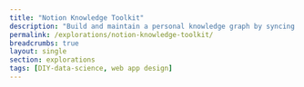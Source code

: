```yaml
---
title: "Notion Knowledge Toolkit"
description: "Build and maintain a personal knowledge graph by syncing Notion schema with visual and exportable graph tools."
permalink: /explorations/notion-knowledge-toolkit/
breadcrumbs: true
layout: single
section: explorations
tags: [DIY-data-science, web app design]
---
```

